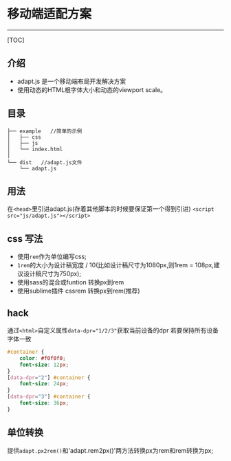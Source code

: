 # 移动端适配方案
***
[TOC]
## 介绍 
+ adapt.js 是一个移动端布局开发解决方案
+ 使用动态的HTML根字体大小和动态的viewport scale。

## 目录

```
├── example   //简单的示例
│   ├── css
│   ├── js
│   └── index.html
│
└── dist   //adapt.js文件
    └── adapt.js
```

## 用法

在`<head>`里引进adapt.js(存着其他脚本的时候要保证第一个得到引进)
`<script src="js/adapt.js"></script>`


## css 写法
+ 使用`rem`作为单位编写css;
+ `1rem`的大小为设计稿宽度 / 10(比如设计稿尺寸为1080px,则1rem = 108px,建议设计稿尺寸为750px);
+ 使用sass的混合或funtion 转换px到rem
+ 使用sublime插件 cssrem  转换px到rem(推荐)

## hack
通过`<html>`自定义属性`data-dpr="1/2/3"`获取当前设备的dpr
若要保持所有设备字体一致
```css
#container {
    color: #f0f0f0;
    font-size: 12px; 
}
[data-dpr="2"] #container {
    font-size: 24px; 
}
[data-dpr="3"] #container {
    font-size: 36px;
}
```

## 单位转换
提供`adapt.px2rem()`和'adapt.rem2px()'两方法转换px为rem和rem转换为px;
